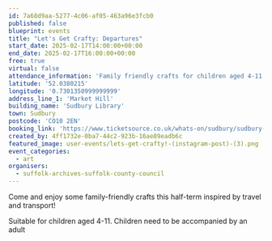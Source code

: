 ```yaml
---
id: 7a68d9aa-5277-4c06-af05-463a96e3fcb0
published: false
blueprint: events
title: "Let's Get Crafty: Departures"
start_date: 2025-02-17T14:00:00+00:00
end_date: 2025-02-17T16:00:00+00:00
free: true
virtual: false
attendance_information: 'Family friendly crafts for children aged 4-11'
latitude: '52.0380215'
longitude: '0.7301350999999999'
address_line_1: 'Market Hill'
building_name: 'Sudbury Library'
town: Sudbury
postcode: 'CO10 2EN'
booking_link: 'https://www.ticketsource.co.uk/whats-on/sudbury/sudbury-library/lets-get-crafty-departures-sudbury-library/2025-02-17/14:00/t-jznzlom'
created_by: 4ff1732e-0ba7-44c2-923b-16ae89eadb6c
featured_image: user-events/lets-get-crafty!-(instagram-post)-(3).png
event_categories:
  - art
organisers:
  - suffolk-archives-suffolk-county-council
---
```

Come and enjoy some family-friendly crafts this half-term inspired by travel and transport! 

Suitable for children aged 4-11. Children need to be accompanied by an adult